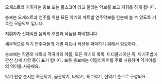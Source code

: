 오케스트라 지휘자는 총보 또는 풀스코어 라고 불리는 악보를 보고 지휘를 하게 됩니다.

총보는 오케스트라 연주를 위한 모든 악기의 파트별 연주악보를 한눈에 볼 수 있도록 기록한 모음악보 입니다. 

지휘자가 전체적인 음악의 흐름과 작품을 파악합니다.

세부적으로 악기 연주자들의 개별 파트나 섹션을 파악하기 위해서 필요하다. 

총보에는 작품의 제목과 작곡가의 이름, 모든 악기의 목록, 아티큘레이션 즉, 악기주법에 관산 상세 사항 등이 표기 됩니다. 보통 총보에는 이탈리아어를 주로 사용하며 악기이름의 약어를 사용해요. 

악기 편성 순서는 목관악기, 금관악기, 타악기, 특수악기, 현악기 순으로 구성되요.


